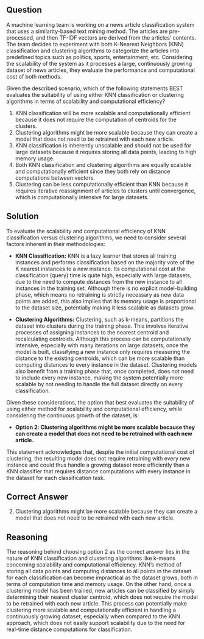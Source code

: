 ## Question

A machine learning team is working on a news article classification system that uses a similarity-based text mining method. The articles are pre-processed, and then TF-IDF vectors are derived from the articles’ contents. The team decides to experiment with both K-Nearest Neighbors (KNN) classification and clustering algorithms to categorize the articles into predefined topics such as politics, sports, entertainment, etc. Considering the scalability of the system as it processes a large, continuously growing dataset of news articles, they evaluate the performance and computational cost of both methods.

Given the described scenario, which of the following statements BEST evaluates the suitability of using either KNN classification or clustering algorithms in terms of scalability and computational efficiency?

1. KNN classification will be more scalable and computationally efficient because it does not require the computation of centroids for the clusters.
2. Clustering algorithms might be more scalable because they can create a model that does not need to be retrained with each new article.
3. KNN classification is inherently unscalable and should not be used for large datasets because it requires storing all data points, leading to high memory usage.
4. Both KNN classification and clustering algorithms are equally scalable and computationally efficient since they both rely on distance computations between vectors.
5. Clustering can be less computationally efficient than KNN because it requires iterative reassignment of articles to clusters until convergence, which is computationally intensive for large datasets.

## Solution

To evaluate the scalability and computational efficiency of KNN classification versus clustering algorithms, we need to consider several factors inherent in their methodologies:

- **KNN Classification:** KNN is a lazy learner that stores all training instances and performs classification based on the majority vote of the K nearest instances to a new instance. Its computational cost at the classification (query) time is quite high, especially with large datasets, due to the need to compute distances from the new instance to all instances in the training set. Although there is no explicit model-building phase, which means no retraining is strictly necessary as new data points are added, this also implies that its memory usage is proportional to the dataset size, potentially making it less scalable as datasets grow.

- **Clustering Algorithms:** Clustering, such as k-means, partitions the dataset into clusters during the training phase. This involves iterative processes of assigning instances to the nearest centroid and recalculating centroids. Although this process can be computationally intensive, especially with many iterations on large datasets, once the model is built, classifying a new instance only requires measuring the distance to the existing centroids, which can be more scalable than computing distances to every instance in the dataset. Clustering models also benefit from a training phase that, once completed, does not need to include every new instance, making the system potentially more scalable by not needing to handle the full dataset directly on every classification.

Given these considerations, the option that best evaluates the suitability of using either method for scalability and computational efficiency, while considering the continuous growth of the dataset, is:

- **Option 2: Clustering algorithms might be more scalable because they can create a model that does not need to be retrained with each new article.**

This statement acknowledges that, despite the initial computational cost of clustering, the resulting model does not require retraining with every new instance and could thus handle a growing dataset more efficiently than a KNN classifier that requires distance computations with every instance in the dataset for each classification task.

## Correct Answer

2. Clustering algorithms might be more scalable because they can create a model that does not need to be retrained with each new article.

## Reasoning

The reasoning behind choosing option 2 as the correct answer lies in the nature of KNN classification and clustering algorithms like k-means concerning scalability and computational efficiency. KNN’s method of storing all data points and computing distances to all points in the dataset for each classification can become impractical as the dataset grows, both in terms of computation time and memory usage. On the other hand, once a clustering model has been trained, new articles can be classified by simply determining their nearest cluster centroid, which does not require the model to be retrained with each new article. This process can potentially make clustering more scalable and computationally efficient in handling a continuously growing dataset, especially when compared to the KNN approach, which does not easily support scalability due to the need for real-time distance computations for classification.